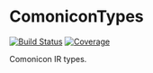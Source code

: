 # ComoniconTypes

[![Build Status](https://github.com/Roger-luo/ComoniconTypes.jl/workflows/CI/badge.svg)](https://github.com/Roger-luo/ComoniconTypes.jl/actions)
[![Coverage](https://codecov.io/gh/Roger-luo/ComoniconTypes.jl/branch/master/graph/badge.svg)](https://codecov.io/gh/Roger-luo/ComoniconTypes.jl)

Comonicon IR types.
